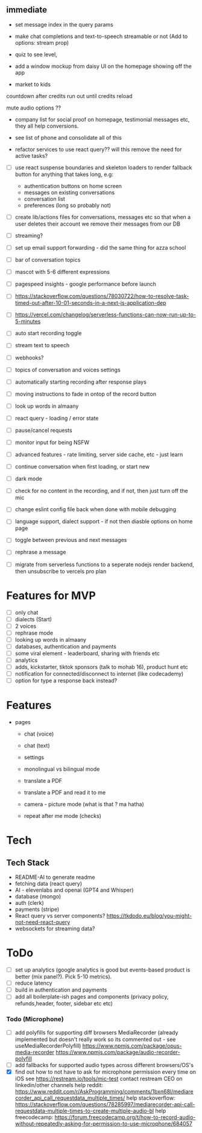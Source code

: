 ## immediate

- set message index in the query params
- make chat completions and text-to-speech streamable or not (Add to options: stream prop)

- quiz to see level,
- add a window mockup from daisy UI on the homepage showing off the app

- market to kids

countdown after credits run out until credits reload

mute audio options ??

- company list for social proof on homepage, testimonial messages etc, they all help conversions.

- see list of phone and consolidate all of this

- refactor services to use react query?? will this remove the need for active tasks?

- [ ] use react suspense boundaries and skeleton loaders to render fallback button for anything that takes long, e.g:

  - authentication buttons on home screen
  - messages on existing conversations
  - conversation list
  - preferences (long so probably not)

- [ ] create lib/actions files for conversations, messages etc so that when a user deletes their account we remove their messages from our DB

- [ ] streaming?
- [ ] set up email support forwarding - did the same thing for azza school
- [ ] bar of conversation topics
- [ ] mascot with 5-6 different expressions
- [ ] pagespeed insights - google performance before launch

- [ ] https://stackoverflow.com/questions/78030722/how-to-resolve-task-timed-out-after-10-01-seconds-in-a-next-js-application-dep
- [ ] https://vercel.com/changelog/serverless-functions-can-now-run-up-to-5-minutes
- [ ] auto start recording toggle
- [ ] stream text to speech
- [ ] webhooks?
- [ ] topics of conversation and voices settings
- [ ] automatically starting recording after response plays
- [ ] moving instructions to fade in ontop of the record button
- [ ] look up words in almaany
- [ ] react query - loading / error state
- [ ] pause/cancel requests
- [ ] monitor input for being NSFW
- [ ] advanced features - rate limiting, server side cache, etc - just learn
- [ ] continue conversation when first loading, or start new
- [ ] dark mode
- [ ] check for no content in the recording, and if not, then just turn off the mic
- [ ] change eslint config file back when done with mobile debugging
- [ ] language support, dialect support - if not then diasble options on home page
- [ ] toggle between previous and next messages
- [ ] rephrase a message
- [ ] migrate from serverless functions to a seperate nodejs render backend, then unsubscribe to vercels pro plan

# Features for MVP

- [ ] only chat
- [ ] dialects (Start)
- [ ] 2 voices
- [ ] rephrase mode
- [ ] looking up words in almaany
- [ ] databases, authentication and payments
- [ ] some viral element - leaderboard, sharing with friends etc
- [ ] analytics
- [ ] adds, kickstarter, tiktok sponsors (talk to mohab 16), product hunt etc
- [ ] notification for connected/disconnect to internet (like codecademy)
- [ ] option for type a response back instead?

# Features

- pages

  - chat (voice)
  - chat (text)
  - settings

  - monolingual vs bilingual mode

  - translate a PDF
  - translate a PDF and read it to me
  - camera - picture mode (what is that ? ma hatha)
  - repeat after me mode (checks)

# Tech

## Tech Stack

- README-AI to generate readme
- fetching data (react query)
- AI - elevenlabs and openai (GPT4 and Whisper)
- database (mongo)
- auth (clerk)
- payments (stripe)
- React query vs server components?
  https://tkdodo.eu/blog/you-might-not-need-react-query
- websockets for streaming data?

# ToDo

- [ ] set up analytics (google analytics is good but events-based product is better (mix panel?). Pick 5-10 metrics).
- [ ] reduce latency
- [ ] build in authentication and payments
- [ ] add all boilerplate-ish pages and components (privacy policy, refunds,header, footer, sidebar etc etc)

### Todo (Microphone)

- [ ] add polyfills for supporting diff browsers MediaRecorder
      (already implemented but doesn't really work so its commented out - see useMediaRecorderPolyfill) https://www.npmjs.com/package/opus-media-recorder
      https://www.npmjs.com/package/audio-recorder-polyfill
- [ ] add fallbacks for supported audio types across different browsers/OS's
- [x] find out how to not have to ask for microphone permission every time on iOS
      see https://restream.io/tools/mic-test
      contact restream CEO on linkedin/other channels
      help reddit: https://www.reddit.com/r/AskProgramming/comments/1bxn68l/mediarecorder_api_call_requestdata_multiple_times/
      help stackoverflow: https://stackoverflow.com/questions/78285997/mediarecorder-api-call-requestdata-multiple-times-to-create-multiple-audio-bl
      help freecodecamp: https://forum.freecodecamp.org/t/how-to-record-audio-without-repeatedly-asking-for-permission-to-use-microphone/684057

